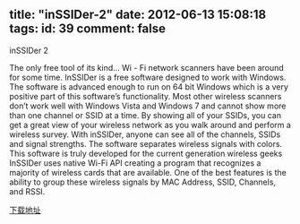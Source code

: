 title: "inSSIDer-2"
date: 2012-06-13 15:08:18
tags:
id: 39
comment: false
---

inSSIDer 2

The only free tool of its kind...
Wi - Fi network scanners have been around for some time. InSSIDer is a free software designed to work with Windows. The software is advanced enough to run on 64 bit Windows which is a very positive part of this software’s functionality. Most other wireless scanners don’t work well with Windows Vista and Windows 7 and cannot show more than one channel or SSID at a time. By showing all of your SSIDs, you can get a great view of your wireless network as you walk around and perform a wireless survey.
With inSSIDer, anyone can see all of the channels, SSIDs and signal strengths. The software separates wireless signals with colors. This software is truly developed for the current generation wireless geeks
InSSIDer uses native Wi-Fi API creating a program that recognizes a majority of wireless cards that are available. 
One of the best features is the ability to group these wireless signals by MAC Address, SSID, Channels, and RSSI.

[下载地址](http://www.metageek.net/support/downloads/)